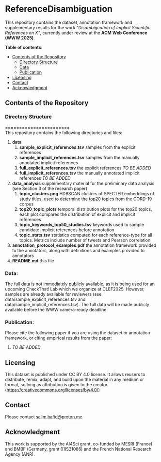 # ReferenceDisambiguation

<!-- Short Introduction what this repo is about -->
This repository contains the dataset, annotation framework and supplementary results for the work *"Disambiguation of Implicit Scientific References on X"*, currently under review at the **ACM Web Conference (WWW 2025)**.

__Table of contents:__
- [Contents of the Repository](#contents-of-the-repository)
  - [Directory Structure](#directory-structure)
  - [Data](#data)
  - [Publication](#publication)
  <!-- - [Reproducibility](#reproducibility)-->
- [Licensing](#licensing)
- [Contact](#credits)
- [Acknowledgment](#acknowledgment)

## Contents of the Repository

### Directory Structure
=======================<br/>
This repository contains the following directories and files:

1. **data**
   1. **sample_explicit_references.tsv** samples from the explicit references
   2. **sample_implicit_references.tsv** samples from the manually annotated implicit references
   3. **full_explicit_references.tsv** the explicit references *TO BE ADDED*
   4. **full_implicit_references.tsv** the manually annotated implicit references *TO BE ADDED*
3. **data_analysis** supplementary material for the preliminary data analysis (see Section 3 of the research paper)
   1. **topic_clusters.png** HDBSCAN clusters of SPECTER embeddings of study titles, used to determine the top20 topics from the CORD-19 corpus
   2. **top20_topic_plots** temporal distribution plots for the top20 topics, each plot compares the distribution of explicit and implicit references 
   3. **topic_keywords_top50_studies.tsv** keywords used to sample candidate implicit references before annotation
   4. **topic_stats.tsv** statistics computed for each reference-type for all topics. Metrics include number of tweets and Pearson correlation
4. **annotation_protocol_examples.pdf** the annotation framework provided to the annotators, along with definitions and examples provided to annotators
9. **README.md** this file

### Data:
The full data is not immediately publicly available, as it is being used for an upcoming CheckThat! Lab which we organize at CLEF2025. However, samples are already available for reviewers (see data/sample_explicit_references.tsv and data/sample_implicit_references.tsv). The full data will be made publicly available before the WWW camera-ready deadline.

<!-- ## Reproducibility: -->

### Publication:
<!-- TODO: Update with correct information once we uploaded the paper somewhere -->
Please cite the following paper if you are using the dataset or annotation framework, or citing empirical results from the paper:

1. *TO BE ADDED*

## Licensing
This dataset is published under CC BY 4.0 license. It allows reusers to distribute, remix, adapt, and build upon the material in any medium or format, so long as attribution is given to the creator (https://creativecommons.org/licenses/by/4.0/)

## Contact
Please contact salim.hafid@proton.me

## Acknowledgment
<!-- TODO: Update with french grant number -->
This work is supported by the AI4Sci grant, co-funded by MESRI (France) and BMBF (Germany, grant 01IS21086) and the French National Research Agency (ANR).

